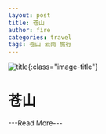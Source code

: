 ```yaml
---
layout: post
title: 苍山
author: fire
categories: travel 
tags: 苍山 云南 旅行
---
```


![title](http://image.sideproject.cn/title/title_116.jpg){:class="image-title"}

苍山
===

---Read More---
